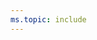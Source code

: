 ```yaml
---
ms.topic: include
---
```


<a id="image-diff"></a>  

<!---

::: moniker range="azure-devops"

> [!NOTE]    
> The images you see from your web portal may differ from the images you see in this article. These differences result from updates made to Azure DevOps Services. However, the basic functionality available to you remains the same unless explicitly mentioned. 

::: moniker-end

::: moniker range="<= azure-devops-2019"

> [!NOTE]    
> The images you see from your web portal may differ from the images you see in this article. These differences result from updates made to your on-premises TFS. However, the basic functionality available to you remains the same unless explicitly mentioned. 

::: moniker-end

-->